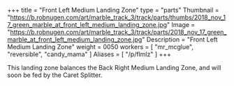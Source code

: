 +++
title = "Front Left Medium Landing Zone"
type = "parts"
Thumbnail = "https://b.robnugen.com/art/marble_track_3/track/parts/thumbs/2018_nov_17_green_marble_at_front_left_medium_landing_zone.jpg"
Image = "https://b.robnugen.com/art/marble_track_3/track/parts/2018_nov_17_green_marble_at_front_left_medium_landing_zone.jpg"
Description = "Front Left Medium Landing Zone"
weight = 0050
workers = [
    "mr_mcglue",
    "reversible",
    "candy_mama"
]
Aliases = [
    "/p/flmlz"
]
+++

This landing zone balances the Back Right Medium Landing Zone, and will soon be fed by the Caret Splitter.
